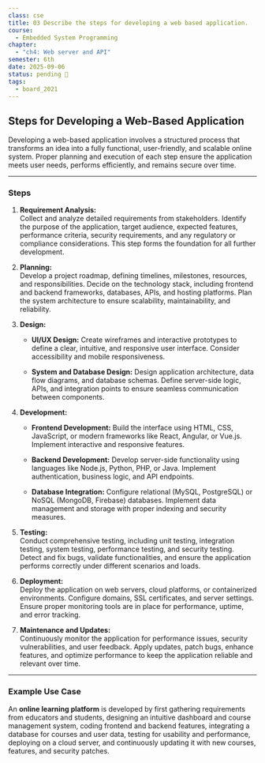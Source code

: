 ```yaml
---
class: cse
title: 03 Describe the steps for developing a web based application.
course:
  - Embedded System Programming
chapter:
  - "ch4: Web server and API"
semester: 6th
date: 2025-09-06
status: pending 🛑
tags:
  - board_2021
---
```


## Steps for Developing a Web-Based Application

Developing a web-based application involves a structured process that transforms an idea into a fully functional, user-friendly, and scalable online system. Proper planning and execution of each step ensure the application meets user needs, performs efficiently, and remains secure over time.

---

### **Steps**

1. **Requirement Analysis:**  
    Collect and analyze detailed requirements from stakeholders. Identify the purpose of the application, target audience, expected features, performance criteria, security requirements, and any regulatory or compliance considerations. This step forms the foundation for all further development.
    
2. **Planning:**  
    Develop a project roadmap, defining timelines, milestones, resources, and responsibilities. Decide on the technology stack, including frontend and backend frameworks, databases, APIs, and hosting platforms. Plan the system architecture to ensure scalability, maintainability, and reliability.
    
3. **Design:**
    
    - **UI/UX Design:** Create wireframes and interactive prototypes to define a clear, intuitive, and responsive user interface. Consider accessibility and mobile responsiveness.
        
    - **System and Database Design:** Design application architecture, data flow diagrams, and database schemas. Define server-side logic, APIs, and integration points to ensure seamless communication between components.
        
4. **Development:**
    
    - **Frontend Development:** Build the interface using HTML, CSS, JavaScript, or modern frameworks like React, Angular, or Vue.js. Implement interactive and responsive features.
        
    - **Backend Development:** Develop server-side functionality using languages like Node.js, Python, PHP, or Java. Implement authentication, business logic, and API endpoints.
        
    - **Database Integration:** Configure relational (MySQL, PostgreSQL) or NoSQL (MongoDB, Firebase) databases. Implement data management and storage with proper indexing and security measures.
        
5. **Testing:**  
    Conduct comprehensive testing, including unit testing, integration testing, system testing, performance testing, and security testing. Detect and fix bugs, validate functionalities, and ensure the application performs correctly under different scenarios and loads.
    
6. **Deployment:**  
    Deploy the application on web servers, cloud platforms, or containerized environments. Configure domains, SSL certificates, and server settings. Ensure proper monitoring tools are in place for performance, uptime, and error tracking.
    
7. **Maintenance and Updates:**  
    Continuously monitor the application for performance issues, security vulnerabilities, and user feedback. Apply updates, patch bugs, enhance features, and optimize performance to keep the application reliable and relevant over time.
    

---

### **Example Use Case**

An **online learning platform** is developed by first gathering requirements from educators and students, designing an intuitive dashboard and course management system, coding frontend and backend features, integrating a database for courses and user data, testing for usability and performance, deploying on a cloud server, and continuously updating it with new courses, features, and security patches.